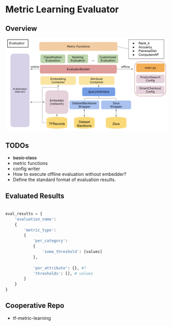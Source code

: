 # Metric Learning Evaluator

## Overview

![](figures/tf-metric-evaluator_v0.2.png)



## TODOs

- ~~basic class~~
- metric functions
- config writer
- How to execute offline evaluation without embedder?
- Define the standard format of evaluation results.

## Evaluated Results

```python

eval_results = {
    'evaluation_name':
    {
        'metric_type':
        {
            'per_category':
            {
                'some_threshold': [values]
            },

            'per_attribute': {}, #?
            'thresholds': [], # values
        }
    }
}

```

## Cooperative Repo
- tf-metric-learning
